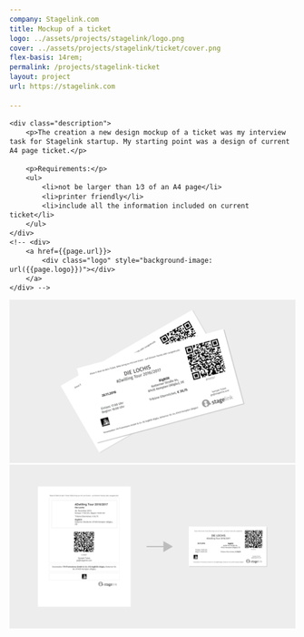 ```yaml
---
company: Stagelink.com
title: Mockup of a ticket
logo: ../assets/projects/stagelink/logo.png
cover: ../assets/projects/stagelink/ticket/cover.png
flex-basis: 14rem;
permalink: /projects/stagelink-ticket
layout: project
url: https://stagelink.com

---
```



<div class="details">

	<div class="description">
		<p>The creation a new design mockup of a ticket was my interview task for Stagelink startup. My starting point was a design of current A4 page ticket.</p>

		<p>Requirements:</p>
		<ul>
			<li>not be larger than 1⁄3 of an A4 page</li>
			<li>printer friendly</li>
			<li>include all the information included on current ticket</li>
		</ul>
	</div>
	<!-- <div>
		<a href={{page.url}}>
			<div class="logo" style="background-image: url({{page.logo}})"></div>
		</a>
	</div> -->
</div>

<div class="project-image">
	<img src="../assets/projects/stagelink/ticket/cover.png" />
</div>
<div class="project-image">
	<img src="../assets/projects/stagelink/ticket/2.png" />
</div>
